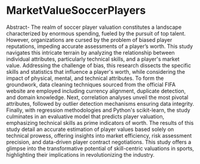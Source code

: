 # MarketValueSoccerPlayers

Abstract- The realm of soccer player valuation constitutes a landscape characterized by enormous spending, fueled by the pursuit of top talent. However, organizations are cursed by the problem of biased player reputations, impeding accurate assessments of a player’s worth. This study navigates this intricate terrain by analyzing the relationship between individual attributes, particularly technical skills, and a player's market value. Addressing the challenge of bias, this research dissects the specific skills and statistics that influence a player's worth, while considering the impact of physical, mental, and technical attributes. To form the groundwork, data cleaning techniques sourced from the official FIFA website are employed including currency alignment, duplicate detection, and domain knowledge. Next, correlation analyses unveil the most pivotal attributes, followed by outlier detection mechanisms ensuring data integrity. Finally, with regression methodologies and Python's scikit-learn, the study culminates in an evaluative model that predicts player valuation, emphasizing technical skills as prime indicators of worth. The results of this study detail an accurate estimation of player values based solely on technical prowess, offering insights into market efficiency, risk assessment precision, and data-driven player contract negotiations. This study offers a glimpse into the transformative potential of skill-centric valuations in sports, highlighting their implications in revolutionizing the industry.
